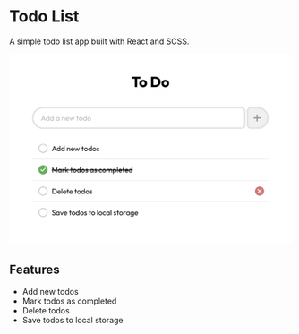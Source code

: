 # Todo List

A simple todo list app built with React and SCSS.

![Todo List](./assets/images/to-do-list-screenshot-v1.1.png)

## Features

- Add new todos
- Mark todos as completed
- Delete todos
- Save todos to local storage
